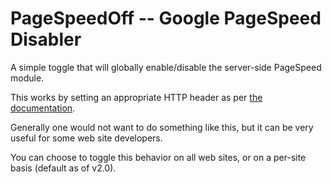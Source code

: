 PageSpeedOff -- Google PageSpeed Disabler
=========================================

A simple toggle that will globally enable/disable the server-side PageSpeed module.

This works by setting an appropriate HTTP header as per [the documentation].

Generally one would not want to do something like this, but it can be very useful for some web site developers.

You can choose to toggle this behavior on all web sites, or on a per-site basis (default as of v2.0).


[the documentation]: https://www.modpagespeed.com/doc/experiment#ModPagespeed
